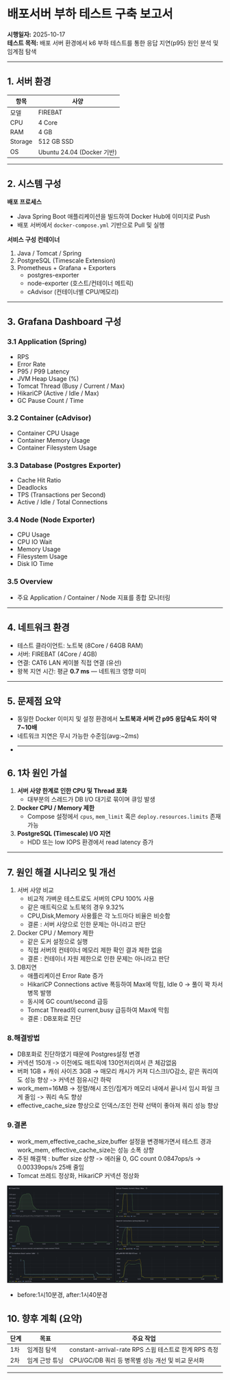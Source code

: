 # 배포서버 부하 테스트 구축 보고서

**시행일자:** 2025-10-17  
**테스트 목적:** 배포 서버 환경에서 k6 부하 테스트를 통한 응답 지연(p95) 원인 분석 및 임계점 탐색

---

## 1. 서버 환경

| 항목    | 사양                       |
| ------- | -------------------------- |
| 모델    | FIREBAT                    |
| CPU     | 4 Core                     |
| RAM     | 4 GB                       |
| Storage | 512 GB SSD                 |
| OS      | Ubuntu 24.04 (Docker 기반) |

---

## 2. 시스템 구성

**배포 프로세스**

- Java Spring Boot 애플리케이션을 빌드하여 Docker Hub에 이미지로 Push
- 배포 서버에서 `docker-compose.yml` 기반으로 Pull 및 실행

**서비스 구성 컨테이너**

1. Java / Tomcat / Spring
2. PostgreSQL (Timescale Extension)
3. Prometheus + Grafana + Exporters
   - postgres-exporter
   - node-exporter (호스트/컨테이너 메트릭)
   - cAdvisor (컨테이너별 CPU/메모리)

---

## 3. Grafana Dashboard 구성

### 3.1 Application (Spring)

- RPS
- Error Rate
- P95 / P99 Latency
- JVM Heap Usage (%)
- Tomcat Thread (Busy / Current / Max)
- HikariCP (Active / Idle / Max)
- GC Pause Count / Time

### 3.2 Container (cAdvisor)

- Container CPU Usage
- Container Memory Usage
- Container Filesystem Usage

### 3.3 Database (Postgres Exporter)

- Cache Hit Ratio
- Deadlocks
- TPS (Transactions per Second)
- Active / Idle / Total Connections

### 3.4 Node (Node Exporter)

- CPU Usage
- CPU IO Wait
- Memory Usage
- Filesystem Usage
- Disk IO Time

### 3.5 Overview

- 주요 Application / Container / Node 지표를 종합 모니터링

---

## 4. 네트워크 환경

- 테스트 클라이언트: 노트북 (8Core / 64GB RAM)
- 서버: FIREBAT (4Core / 4GB)
- 연결: CAT6 LAN 케이블 직접 연결 (유선)
- 왕복 지연 시간: 평균 **0.7 ms** — 네트워크 영향 미미

---

## 5. 문제점 요약

- 동일한 Docker 이미지 및 설정 환경에서 **노트북과 서버 간 p95 응답속도 차이 약 7~10배**
- 네트워크 지연은 무시 가능한 수준임(avg:~2ms)
- ***

## 6. 1차 원인 가설

1. **서버 사양 한계로 인한 CPU 및 Thread 포화**
   - 대부분의 스레드가 DB I/O 대기로 묶이며 큐잉 발생
2. **Docker CPU / Memory 제한**
   - Compose 설정에서 `cpus`, `mem_limit` 혹은 `deploy.resources.limits` 존재 가능
3. **PostgreSQL (Timescale) I/O 지연**
   - HDD 또는 low IOPS 환경에서 read latency 증가

---

## 7. 원인 해결 시나리오 및 개선

1. 서버 사양 비교
   - 비교적 가벼운 테스트로도 서버의 CPU 100% 사용
   - 같은 매트릭으로 노트북의 경우 9.32%
   - CPU,Disk,Memory 사용률은 각 노드마다 비율은 비슷함
   - 결론 : 서버 사양으로 인한 문제는 아니라고 판단
2. Docker CPU / Memory 제한
   - 같은 도커 설정으로 실행
   - 직접 서버의 컨테이너 메모리 제한 확인 결과 제한 없음
   - 결론 : 컨테이너 자원 제한으로 인한 문제는 아니라고 판단
3. DB지연
   - 애플리케이션 Error Rate 증가
   - HikariCP Connections active 폭등하여 Max에 막힘, Idle 0 -> 풀이 꽉 차서 병목 발행
   - 동시에 GC count/second 급등
   - Tomcat Thread의 current,busy 급등하여 Max에 막힘
   - 결론 : DB포화로 진단

### 8.해결방법

- DB포화로 진단하였기 때문에 Postgres설정 변경
- 커넥션 150개 -> 이전에도 매트릭에 130언저리여서 큰 체감없음
- 버퍼 1GB + 캐쉬 사이즈 3GB -> 매모리 캐시가 커져 디스크I/O감소, 같은 쿼리여도 성능 향상 -> 커넥션 점유시간 하락
- work_mem=16MB -> 정렬/해시 조인/집계가 메모리 내에서 끝나서 임시 파일 크게 줄임 -> 쿼리 속도 향상
- effective_cache_size 향상으로 인덱스/조인 전략 선택이 좋아져 쿼리 성능 향상

### 9.결론

- work_mem,effective_cache_size,buffer 설정을 변경해가면서 테스트 경과 work_mem, effective_cache_size는 성능 소폭 상향
- 주된 해결책 : buffer size 상향 -> 에러율 0, GC count 0.0847ops/s -> 0.00339ops/s 25배 줄임
- Tomcat 쓰레드 정상화, HikariCP 커넥션 정상화

![개선 그래프](../image/1.db_before_after.png)

- before:1시10분경, after:1시40분경

## 10. 향후 계획 (요약)

| 단계 | 목표           | 주요 작업                                             |
| ---- | -------------- | ----------------------------------------------------- |
| 1차  | 임계점 탐색    | constant-arrival-rate RPS 스윕 테스트로 한계 RPS 측정 |
| 2차  | 임계 근방 튜닝 | CPU/GC/DB 쿼리 등 병목별 성능 개선 및 비교 문서화     |

---
